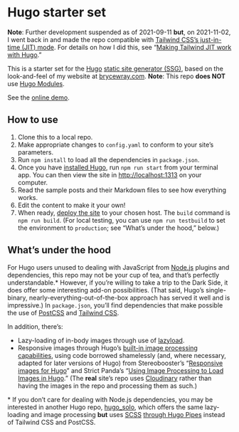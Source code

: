 # Hugo starter set

**Note**: Further development suspended as of 2021-09-11 **but**, on 2021-11-02, I went back in and made the repo compatible with [Tailwind CSS’s just-in-time (JIT) mode](https://tailwindcss.com/docs/just-in-time-mode). For details on how I did this, see “[Making Tailwind JIT work with Hugo](https://www.brycewray.com/posts/2021/11/making-tailwind-jit-work-hugo).”

This is a starter set for the [Hugo](https://gohugo.io) [static site generator (SSG)](https://staticgen.com), based on the look-and-feel of my website at [brycewray.com](https://www.brycewray.com). **Note**: This repo **does NOT** use [Hugo Modules](https://gohugo.io/hugo-modules/).

See the [online demo](https://hugo-twcss.vercel.app/).

## How to use

1. Clone this to a local repo.
2. Make appropriate changes to `config.yaml` to conform to your site’s parameters.
3. Run `npm install` to load all the dependencies in `package.json`.
4. Once you have [installed Hugo](https://gohugo.io/getting-started/installing/), run `npm run start` from your terminal app. You can then view the site in [http://localhost:1313](http://localhost:1313) on your computer.
5. Read the sample posts and their Markdown files to see how everything works.
6. Edit the content to make it your own!
7. When ready, [deploy the site](https://gohugo.io/hosting-and-deployment/) to your chosen host. The `build` command is `npm run build`. (For local testing, you can use `npm run testbuild` to set the environment to `production`; see “What’s under the hood,” below.)


## What’s under the hood

For Hugo users unused to dealing with JavaScript from [Node.js](https://nodejs.org) plugins and dependencies, this repo may not be your cup of tea, and that’s perfectly understandable.* However, if you’re willing to take a trip to the Dark Side, it does offer some interesting add-on possibilities. (That said, Hugo’s single-binary, nearly-everything-out-of-the-box approach has served it well and is impressive.) In `package.json`, you’ll find dependencies that make possible the use of [PostCSS](https://postcss.org) and [Tailwind CSS](https://tailwindcss.com).

In addition, there’s:

- Lazy-loading of in-body images through use of [lazyload](https://github.com/verlok/vanilla-lazyload).
- Responsive images through Hugo’s [built-in image processing capabilities](https://gohugo.io/content-management/image-processing/), using code borrowed shamelessly (and, where necessary, adapted for later versions of Hugo) from Stereobooster’s “[Responsive images for Hugo](https://dev.to/stereobooster/responsive-images-for-hugo-dn9)” and Strict Panda’s “[Using Image Processing to Load Images in Hugo](https://blog.strict-panda.com/post/image-processing-media-queries/).” (The **real** site’s repo uses [Cloudinary](https://cloudinary.com) rather than having the images in the repo and processing them as such.)

\* If you don’t care for dealing with Node.js dependencies, you may be interested in another Hugo repo, [hugo_solo](https://github.com/brycewray/hugo_solo), which offers the same lazy-loading and image processing **but** uses [SCSS](https://sass-lang.com/) [through Hugo Pipes](https://gohugo.io/hugo-pipes/scss-sass/) instead of Tailwind CSS and PostCSS.